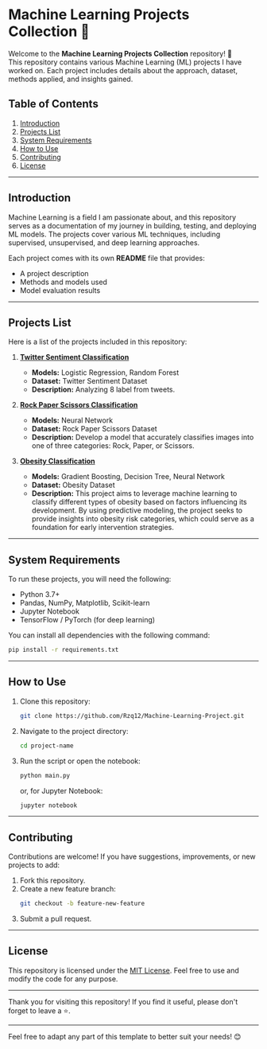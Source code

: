 # Machine Learning Projects Collection 🚀

Welcome to the **Machine Learning Projects Collection** repository! 🎉  
This repository contains various Machine Learning (ML) projects I have worked on. Each project includes details about the approach, dataset, methods applied, and insights gained.

## Table of Contents

1. [Introduction](#introduction)
2. [Projects List](#projects-list)
3. [System Requirements](#system-requirements)
4. [How to Use](#how-to-use)
5. [Contributing](#contributing)
6. [License](#license)

---

## Introduction

Machine Learning is a field I am passionate about, and this repository serves as a documentation of my journey in building, testing, and deploying ML models. The projects cover various ML techniques, including supervised, unsupervised, and deep learning approaches.

Each project comes with its own **README** file that provides:

- A project description
- Methods and models used
- Model evaluation results

---

## Projects List

Here is a list of the projects included in this repository:

1. [**Twitter Sentiment Classification**](https://github.com/Rzq12/Machine-Learning-Project/tree/main/Satria%20Data)

   - **Models:** Logistic Regression, Random Forest
   - **Dataset:** Twitter Sentiment Dataset
   - **Description:** Analyzing 8 label from tweets.

2. [**Rock Paper Scissors Classification**](https://github.com/Rzq12/Machine-Learning-Project/tree/main/Rock%20Paper%20Scissors%20Classification)

   - **Models:** Neural Network
   - **Dataset:** Rock Paper Scissors Dataset
   - **Description:** Develop a model that accurately classifies images into one of three categories: Rock, Paper, or Scissors.

3. [**Obesity Classification**](https://github.com/Rzq12/Machine-Learning-Project/tree/main/Obesity%20Classification)
   - **Models:** Gradient Boosting, Decision Tree, Neural Network
   - **Dataset:** Obesity Dataset
   - **Description:** This project aims to leverage machine learning to classify different types of obesity based on factors influencing its development. By using predictive modeling, the project seeks to provide insights into obesity risk categories, which could serve as a foundation for early intervention strategies.

---

## System Requirements

To run these projects, you will need the following:

- Python 3.7+
- Pandas, NumPy, Matplotlib, Scikit-learn
- Jupyter Notebook
- TensorFlow / PyTorch (for deep learning)

You can install all dependencies with the following command:

```bash
pip install -r requirements.txt
```

---

## How to Use

1. Clone this repository:
   ```bash
   git clone https://github.com/Rzq12/Machine-Learning-Project.git
   ```
2. Navigate to the project directory:
   ```bash
   cd project-name
   ```
3. Run the script or open the notebook:
   ```bash
   python main.py
   ```
   or, for Jupyter Notebook:
   ```bash
   jupyter notebook
   ```

---

## Contributing

Contributions are welcome! If you have suggestions, improvements, or new projects to add:

1. Fork this repository.
2. Create a new feature branch:
   ```bash
   git checkout -b feature-new-feature
   ```
3. Submit a pull request.

---

## License

This repository is licensed under the [MIT License](LICENSE). Feel free to use and modify the code for any purpose.

---

Thank you for visiting this repository! If you find it useful, please don't forget to leave a ⭐.

---

Feel free to adapt any part of this template to better suit your needs! 😊
